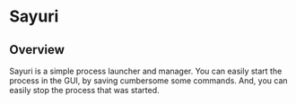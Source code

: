 Sayuri
======

[](images/app.png)

## Overview
Sayuri is a simple process launcher and manager. You can easily start the process in the GUI, by saving cumbersome some commands. And, you can easily stop the process that was started.
